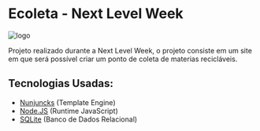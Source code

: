 # Ecoleta - Next Level Week

![logo](https://user-images.githubusercontent.com/61639302/83932345-38dad100-a778-11ea-9ebd-e2d14554edc4.png)

Projeto realizado durante a Next Level Week, o projeto consiste em um site em que será possível criar um ponto de coleta de materias recicláveis.

## Tecnologias Usadas:

- [Nunjuncks](https://mozilla.github.io/nunjucks/) (Template Engine)
 - [Node.JS](nodejs.org) (Runtime JavaScript)
 - [SQLite](https://mozilla.github.io/nunjucks/) (Banco de Dados Relacional)

